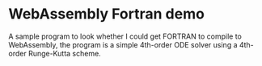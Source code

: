 # WebAssembly Fortran demo

A sample program to look whether I could get FORTRAN to compile to WebAssembly, the program is a simple 4th-order ODE solver using a 4th-order Runge-Kutta scheme.